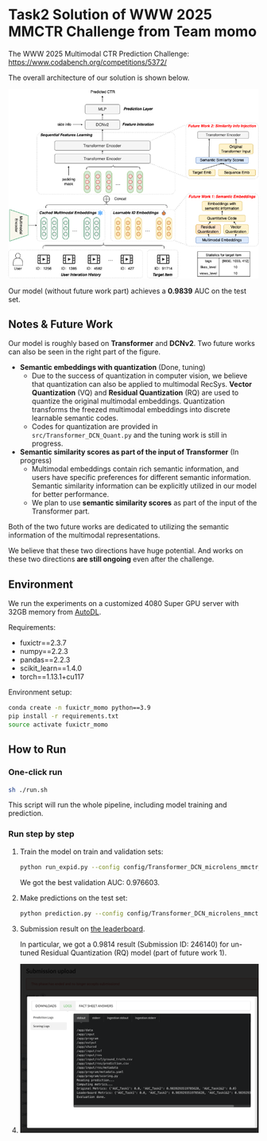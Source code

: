 # Task2 Solution of WWW 2025 MMCTR Challenge from Team momo

The WWW 2025 Multimodal CTR Prediction Challenge: https://www.codabench.org/competitions/5372/

The overall architecture of our solution is shown below.

![momo](img/momo.png)

Our model (without future work part) achieves a **0.9839** AUC on the test set.

## Notes & Future Work

Our model is roughly based on **Transformer** and **DCNv2**. 
Two future works can also be seen in the right part of the figure.
- **Semantic embeddings with quantization** (Done, tuning)
  - Due to the success of quantization in computer vision, we believe that quantization can also be applied to multimodal RecSys.
**Vector Quantization** (VQ) and **Residual Quantization** (RQ) are used to quantize the original multimodal embeddings.
Quantization transforms the freezed multimodal embeddings into discrete learnable semantic codes.
  - Codes for quantization are provided in `src/Transformer_DCN_Quant.py` and the tuning work is still in progress.
- **Semantic similarity scores as part of the input of Transformer** (In progress)
  - Multimodal embeddings contain rich semantic information, and users have specific preferences for different semantic information.
Semantic similarity information can be explicitly utilized in our model for better performance.
  - We plan to use **semantic similarity scores** as part of the input of the Transformer part.


Both of the two future works are dedicated to utilizing the semantic information of the multimodal representations.

We believe that these two directions have huge potential.
And works on these two directions **are still ongoing** even after the challenge.

## Environment

We run the experiments on a customized 4080 Super GPU server with 32GB memory from [AutoDL](https://www.autodl.com/).

Requirements:

- fuxictr==2.3.7
- numpy==2.2.3
- pandas==2.2.3
- scikit_learn==1.4.0
- torch==1.13.1+cu117

Environment setup:

```bash
conda create -n fuxictr_momo python==3.9
pip install -r requirements.txt
source activate fuxictr_momo
```

## How to Run

### One-click run

```bash
sh ./run.sh
```

This script will run the whole pipeline, including model training and prediction.

### Run step by step

1. Train the model on train and validation sets:

    ```bash
    python run_expid.py --config config/Transformer_DCN_microlens_mmctr_tuner_config_01 --expid Transformer_DCN_MicroLens_1M_x1_001_820c435c --gpu 0
    ```
    
    We got the best validation AUC: 0.976603.

2. Make predictions on the test set:

    ```bash
    python prediction.py --config config/Transformer_DCN_microlens_mmctr_tuner_config_01 --expid Transformer_DCN_MicroLens_1M_x1_001_820c435c --gpu 0
    ```

3. Submission result on [the leaderboard](https://www.codabench.org/competitions/5372/#/results-tab).

   In particular, we got a 0.9814 result (Submission ID: 246140) for un-tuned Residual Quantization (RQ) model (part of future work 1).

4. ![result](img/result.png)
